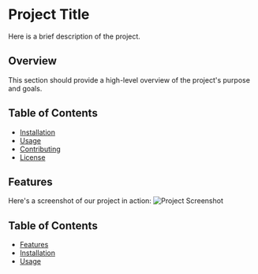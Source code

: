 # Project Title
Here is a brief description of the project.

## Overview
This section should provide a high-level overview of the project's purpose and goals.

## Table of Contents
- [Installation](#installation)
- [Usage](#usage)
- [Contributing](#contributing)
- [License](#[License](https://github.com/Dan4ik7/Infigo/blob/main/LICENSE))

## Features
Here's a screenshot of our project in action:
![Project Screenshot](https://example.com/screenshot.png)

 ## Table of Contents
- [Features](#features)
- [Installation](#installation)
- [Usage](#usage)
